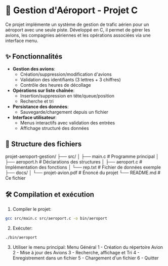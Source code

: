 # 🛫 Gestion d'Aéroport - Projet C

Ce projet implémente un système de gestion de trafic aérien pour un aéroport avec une seule piste. Développé en C, il permet de gérer les avions, les compagnies aériennes et les opérations associées via une interface menu.

## ✨ Fonctionnalités

- **Gestion des avions**:
  - Création/suppression/modification d'avions
  - Validation des identifiants (3 lettres + 3 chiffres)
  - Contrôle des heures de décollage
- **Opérations sur liste chaînée**:
  - Insertion/suppression en tête/queue/position
  - Recherche et tri
- **Persistance des données**:
  - Sauvegarde/chargement depuis un fichier
- **Interface utilisateur**:
  - Menus interactifs avec validation des entrées
  - Affichage structuré des données

## 📁 Structure des fichiers
projet-aeroport-gestion/
├── src/
│ ├── main.c # Programme principal
│ ├── aeroport.h # Déclarations des structures
│ ├── aeroport.c # Implémentation des fonctions
│ └── rep.txt # Fichier de données exemple
├── docs/
│ └── projet-avion.pdf # Énoncé du projet
└── README.md # Ce fichier

## 🛠️ Compilation et exécution

1. Compiler le projet:
  ```bash
  gcc src/main.c src/aeroport.c -o bin/aeroport
  ```
2. Exécuter:
  ```bash
  ./bin/aeroport
  ```
3. Utiliser le menu principal:
  Menu Général
  1 - Création du répertoire Avion
  2 - Mise à jour des Avions
  3 - Recherche, affichage et Tri
  4 - Enregistrement dans un fichier
  5 - Chargement d'un fichier
  6 - Quitter